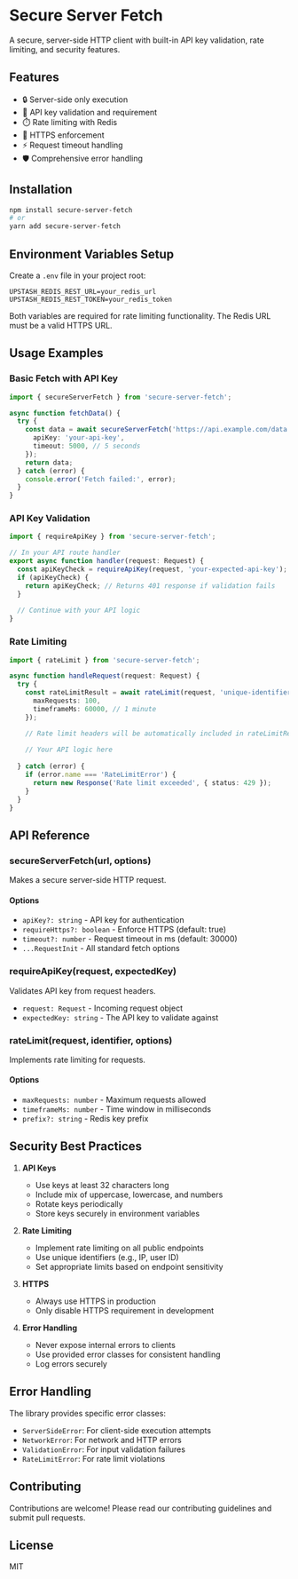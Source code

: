 # Secure Server Fetch

A secure, server-side HTTP client with built-in API key validation, rate limiting, and security features.

## Features

- 🔒 Server-side only execution
- 🔑 API key validation and requirement
- ⏱️ Rate limiting with Redis
- 🔐 HTTPS enforcement
- ⚡ Request timeout handling
- 🛡️ Comprehensive error handling

## Installation

```bash
npm install secure-server-fetch
# or
yarn add secure-server-fetch
```

## Environment Variables Setup

Create a `.env` file in your project root:

```env
UPSTASH_REDIS_REST_URL=your_redis_url
UPSTASH_REDIS_REST_TOKEN=your_redis_token
```

Both variables are required for rate limiting functionality. The Redis URL must be a valid HTTPS URL.

## Usage Examples

### Basic Fetch with API Key

```typescript
import { secureServerFetch } from 'secure-server-fetch';

async function fetchData() {
  try {
    const data = await secureServerFetch('https://api.example.com/data', {
      apiKey: 'your-api-key',
      timeout: 5000, // 5 seconds
    });
    return data;
  } catch (error) {
    console.error('Fetch failed:', error);
  }
}
```

### API Key Validation

```typescript
import { requireApiKey } from 'secure-server-fetch';

// In your API route handler
export async function handler(request: Request) {
  const apiKeyCheck = requireApiKey(request, 'your-expected-api-key');
  if (apiKeyCheck) {
    return apiKeyCheck; // Returns 401 response if validation fails
  }
  
  // Continue with your API logic
}
```

### Rate Limiting

```typescript
import { rateLimit } from 'secure-server-fetch';

async function handleRequest(request: Request) {
  try {
    const rateLimitResult = await rateLimit(request, 'unique-identifier', {
      maxRequests: 100,
      timeframeMs: 60000, // 1 minute
    });

    // Rate limit headers will be automatically included in rateLimitResult.headers
    
    // Your API logic here
    
  } catch (error) {
    if (error.name === 'RateLimitError') {
      return new Response('Rate limit exceeded', { status: 429 });
    }
  }
}
```

## API Reference

### secureServerFetch(url, options)

Makes a secure server-side HTTP request.

#### Options

- `apiKey?: string` - API key for authentication
- `requireHttps?: boolean` - Enforce HTTPS (default: true)
- `timeout?: number` - Request timeout in ms (default: 30000)
- `...RequestInit` - All standard fetch options

### requireApiKey(request, expectedKey)

Validates API key from request headers.

- `request: Request` - Incoming request object
- `expectedKey: string` - The API key to validate against

### rateLimit(request, identifier, options)

Implements rate limiting for requests.

#### Options

- `maxRequests: number` - Maximum requests allowed
- `timeframeMs: number` - Time window in milliseconds
- `prefix?: string` - Redis key prefix

## Security Best Practices

1. **API Keys**
   - Use keys at least 32 characters long
   - Include mix of uppercase, lowercase, and numbers
   - Rotate keys periodically
   - Store keys securely in environment variables

2. **Rate Limiting**
   - Implement rate limiting on all public endpoints
   - Use unique identifiers (e.g., IP, user ID)
   - Set appropriate limits based on endpoint sensitivity

3. **HTTPS**
   - Always use HTTPS in production
   - Only disable HTTPS requirement in development

4. **Error Handling**
   - Never expose internal errors to clients
   - Use provided error classes for consistent handling
   - Log errors securely

## Error Handling

The library provides specific error classes:

- `ServerSideError`: For client-side execution attempts
- `NetworkError`: For network and HTTP errors
- `ValidationError`: For input validation failures
- `RateLimitError`: For rate limit violations

## Contributing

Contributions are welcome! Please read our contributing guidelines and submit pull requests.

## License

MIT 